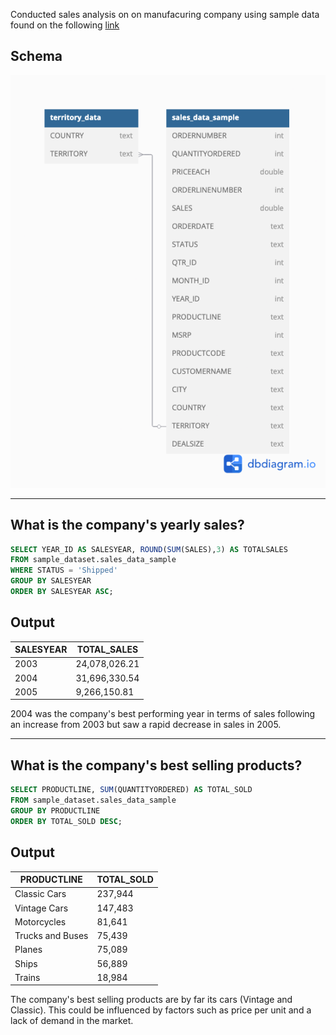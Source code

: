 Conducted sales analysis on on manufacuring company using sample data found on the following [link](https://www.kaggle.com/datasets/kyanyoga/sample-sales-data/data)


## Schema
![image](https://github.com/echu-vb/manufacturing-sales-analysis/blob/1c69a33490eae7fa4175bad8298d674b2cd32da6/schema.png)

***

## What is the company's yearly sales?
```sql
SELECT YEAR_ID AS SALESYEAR, ROUND(SUM(SALES),3) AS TOTALSALES
FROM sample_dataset.sales_data_sample
WHERE STATUS = 'Shipped'
GROUP BY SALESYEAR
ORDER BY SALESYEAR ASC;
```

## Output

| SALESYEAR | TOTAL_SALES |
| --------- | ----------- |
| 2003      | 24,078,026.21 |
| 2004      | 31,696,330.54 |
| 2005      | 9,266,150.81  |

2004 was the company's best performing year in terms of sales following an increase from 2003 but saw a rapid decrease in sales in 2005.
***

## What is the company's best selling products?
```sql
SELECT PRODUCTLINE, SUM(QUANTITYORDERED) AS TOTAL_SOLD 
FROM sample_dataset.sales_data_sample
GROUP BY PRODUCTLINE
ORDER BY TOTAL_SOLD DESC;
```

## Output

| PRODUCTLINE | TOTAL_SOLD |
| ----------- | ---------- |
| Classic Cars | 237,944    |
| Vintage Cars	| 147,483   |
| Motorcycles |	81,641      |
| Trucks and Buses |	75,439|
| Planes	| 75,089          |
| Ships |	56,889            |
| Trains	| 18,984          |

The company's best selling products are by far its cars (Vintage and Classic). This could be influenced by factors such as price per unit and a lack of demand in the market.


